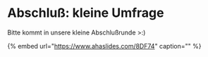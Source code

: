 # Abschluß: kleine Umfrage

Bitte kommt in unsere kleine Abschlußrunde &gt;:\)

{% embed url="https://www.ahaslides.com/8DF74" caption="" %}


